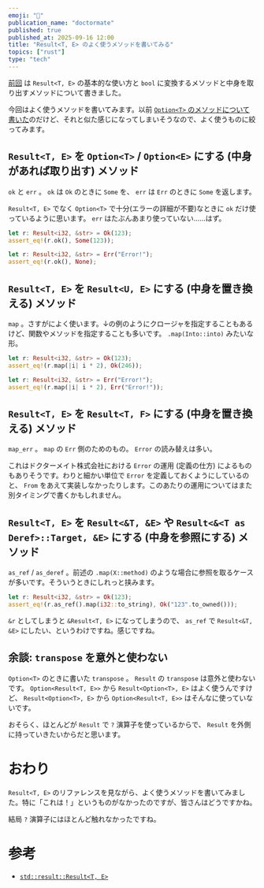 ```yaml
---
emoji: "️🥄"
publication_name: "doctormate"
published: true
published_at: 2025-09-16 12:00
title: "Result<T, E> のよく使うメソッドを書いてみる"
topics: ["rust"]
type: "tech"
---
```


[前回](https://zenn.dev/doctormate/articles/4d7ef9face7b07) は `Result<T, E>` の基本的な使い方と `bool` に変換するメソッドと中身を取り出すメソッドについて書きました。

今回はよく使うメソッドを書いてみます。以前 [`Option<T>` のメソッドについて書いた](https://zenn.dev/doctormate/articles/c33520c865d85e)のだけど、それと似た感じになってしまいそうなので、よく使うものに絞ってみます。

## `Result<T, E>` を `Option<T>` / `Option<E>` にする (中身があれば取り出す) メソッド

`ok` と `err` 。 `ok` は `Ok` のときに `Some` を、 `err` は `Err` のときに `Some` を返します。

`Result<T, E>` でなく `Option<T>` で十分(エラーの詳細が不要)なときに `ok` だけ使っているように思います。 `err` はたぶんあまり使っていない……はず。

```rust
let r: Result<i32, &str> = Ok(123);
assert_eq!(r.ok(), Some(123));

let r: Result<i32, &str> = Err("Error!");
assert_eq!(r.ok(), None);
```

## `Result<T, E>` を `Result<U, E>` にする (中身を置き換える) メソッド

`map` 。さすがによく使います。↓の例のようにクロージャを指定することもあるけど、関数やメソッドを指定することも多いです。 `.map(Into::into)` みたいな形。

```rust
let r: Result<i32, &str> = Ok(123);
assert_eq!(r.map(|i| i * 2), Ok(246));

let r: Result<i32, &str> = Err("Error!");
assert_eq!(r.map(|i| i * 2), Err("Error!"));
```

## `Result<T, E>` を `Result<T, F>` にする (中身を置き換える) メソッド

`map_err` 。 `map` の `Err` 側のためのもの。 `Error` の読み替えは多い。

これはドクターメイト株式会社における `Error` の運用 (定義の仕方) によるものもありそうです。わりと細かい単位で `Error` を定義しておくようにしているのと、 `From` をあえて実装しなかったりします。このあたりの運用についてはまた別タイミングで書くかもしれません。

## `Result<T, E>` を `Result<&T, &E>` や `Result<&<T as Deref>::Target, &E>` にする (中身を参照にする) メソッド

`as_ref` / `as_deref` 。前述の `.map(X::method)` のような場合に参照を取るケースが多いです。そういうときにしれっと挟みます。

```rust
let r: Result<i32, &str> = Ok(123);
assert_eq!(r.as_ref().map(i32::to_string), Ok("123".to_owned()));
```

`&r` としてしまうと `&Result<T, E>` になってしまうので、 `as_ref` で `Result<&T, &E>` にしたい、というわけですね。感じですね。

## 余談: `transpose` を意外と使わない

`Option<T>` のときに書いた `transpose` 。 `Result` の `transpose` は意外と使わないです。 `Option<Result<T, E>>` から `Result<Option<T>, E>` はよく使うんですけど、 `Result<Option<T>, E>` から `Option<Result<T, E>>` はそんなに使っていないです。

おそらく、ほとんどが `Result` で `?` 演算子を使っているからで、 `Result` を外側に持っていきたいからだと思います。

# おわり

`Result<T, E>` のリファレンスを見ながら、よく使うメソッドを書いてみました。特に「これは！」というものがなかったのですが、皆さんはどうですかね。

結局 `?` 演算子にはほとんど触れなかったですね。

# 参考

- [`std::result::Result<T, E>`](https://doc.rust-lang.org/std/result/enum.Result.html)
